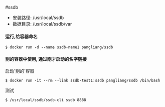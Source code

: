 #ssdb

* 安装路径: /usr/local/ssdb
* 数据目录: /usr/local/ssdb/var


#### 运行,给容器命名

	$ docker run -d --name ssdb-name1 pangliang/ssdb

#### 别的容器中使用, 通过刚才启动的名字链接

启动'别的'容器

	$ docker run -it --rm --link ssdb-test1:ssdb pangliang/ssdb /bin/bash

测试

	$ /usr/local/ssdb/ssdb-cli ssdb 8888


